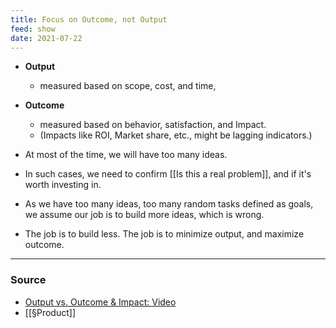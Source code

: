 ```yaml
---
title: Focus on Outcome, not Output
feed: show
date: 2021-07-22
---
```


- **Output** 
	- measured based on scope, cost, and time, 
- **Outcome** 
	- measured based on behavior, satisfaction, and Impact. 
	- (Impacts like ROI, Market share, etc., might be lagging indicators.)

- At most of the time, we will have too many ideas. 
- In such cases, we need to confirm [[Is this a real problem]], and if it's worth investing in. 
- As we have too many ideas, too many random tasks defined as goals, we assume our job is to build more ideas, which is wrong.
- The job is to build less. The job is to minimize output, and maximize outcome.

--- 
### Source
- [Output vs. Outcome & Impact: Video](https://vimeo.com/206617354)
- [[§Product]]